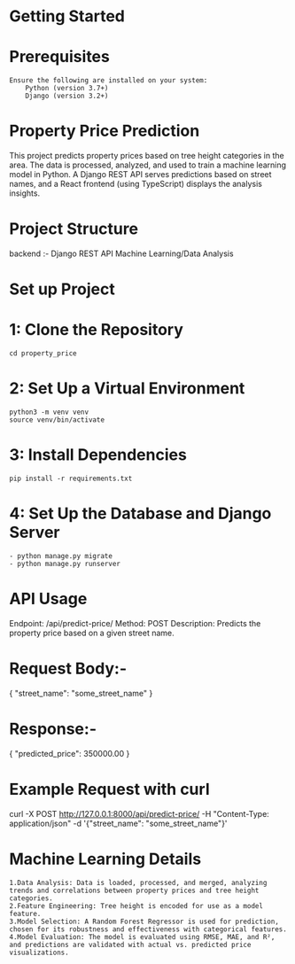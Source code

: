 #  Getting Started
#  Prerequisites
    Ensure the following are installed on your system:
        Python (version 3.7+)
        Django (version 3.2+)


# Property Price Prediction
This project predicts property prices based on tree height categories in the area. The data is processed, analyzed, and used to train a machine learning model in Python. A Django REST API serves predictions based on street names, and a React frontend (using TypeScript) displays the analysis insights.

# Project Structure
backend :- Django REST API
Machine Learning/Data Analysis

# Set up Project

# 1: Clone the Repository
    cd property_price

# 2: Set Up a Virtual Environment
    python3 -m venv venv
    source venv/bin/activate

# 3: Install Dependencies
    pip install -r requirements.txt

# 4: Set Up the Database and Django Server
    - python manage.py migrate
    - python manage.py runserver


#  API Usage

Endpoint: /api/predict-price/
Method: POST
Description: Predicts the property price based on a given street name.

# Request Body:-
{
  "street_name": "some_street_name"
}

# Response:-
{
  "predicted_price": 350000.00
}

# Example Request with curl
curl -X POST http://127.0.0.1:8000/api/predict-price/ -H "Content-Type: application/json" -d '{"street_name": "some_street_name"}'


#  Machine Learning Details
    1.Data Analysis: Data is loaded, processed, and merged, analyzing trends and correlations between property prices and tree height categories.
    2.Feature Engineering: Tree height is encoded for use as a model feature.
    3.Model Selection: A Random Forest Regressor is used for prediction, chosen for its robustness and effectiveness with categorical features.
    4.Model Evaluation: The model is evaluated using RMSE, MAE, and R², and predictions are validated with actual vs. predicted price visualizations.